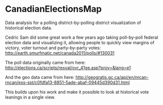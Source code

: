 CanadianElectionsMap
====================

Data analysis for a polling district-by-polling district visualization of historical election data.

Cedric Sam did some great work a few years ago taking poll-by-poll federal election data and visualizing it, allowing people to quickly view margins of victory, voter turnout and party-by-party votes: http://earth.smurfmatic.net/canada2011/polls/#130031

The poll data originally came from here:
http://elections.ca/scripts/resval/ovr_41ge.asp?prov=&lang=e1

And the geo data came from here: http://geogratis.gc.ca/api/en/nrcan-rncan/ess-sst/c0fdfa13-8851-5ade-abaf-09445d390d31.html

This builds upon his work and make it possible to look at historical vote leanings in a single view.
